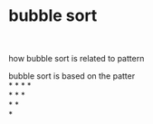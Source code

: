 <h1>bubble sort</h1>
<br>
<p>how bubble sort is related to pattern</p>
<p>bubble sort is based on the patter <br>
* * * * <br>
* * * <br>
* * <br>
* <br> 

